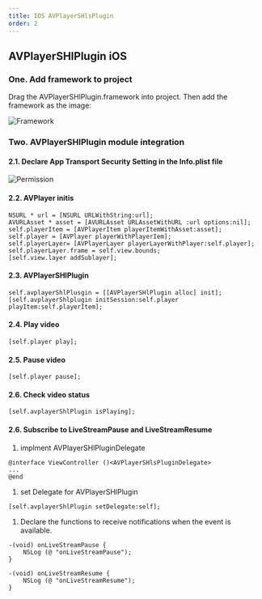 ```yaml
---
title: IOS AVPlayerSHlsPlugin
order: 2
---
```


## AVPlayerSHlPlugin iOS

### One. Add framework to project
Drag the AVPlayerSHlPlugin.framework into project. Then add the framework as the image:

![Framework](./imgs/embed_avplayershlsplugin.png)

### Two. AVPlayerSHlPlugin module integration

#### 2.1. Declare App Transport Security Setting in the Info.plist file

![Permission](./imgs/ats.png)

#### 2.2. AVPlayer initis

```
NSURL * url = [NSURL URLWithString:url];
AVURLAsset * asset = [AVURLAsset URLAssetWithURL :url options:nil];
self.playerItem = [AVPlayerItem playerItemWithAsset:asset];
self.player = [AVPlayer playerWithPlayerIem];
self.playerLayer= [AVPlayerLayer playerLayerWithPlayer:self.player];
self.playerLayer.frame = self.view.bounds;
[self.view.layer addSublayer];
```

#### 2.3. AVPlayerSHlPlugin

```
self.avplayerShlPlusgin = [[AVPlayerSHlPlugin alloc] init];
[self.avplayerShlplugin initSession:self.player playItem:self.playerItem];
```

#### 2.4. Play video

```
[self.player play];
```

#### 2.5. Pause video

```
[self.player pause];
```

#### 2.6. Check video status

```
[self.avplayerShlPlugin isPlaying];
```

#### 2.6. Subscribe to LiveStreamPause and LiveStreamResume

1. implment AVPlayerSHlPluginDelegate

```
@interface ViewController ()<AVPlayerSHlsPluginDelegate>
...
@end
```
1. set Delegate for AVPlayerSHlPlugin

```
[self.avplayerShlPlugin setDelegate:self];
```

1. Declare the functions to receive notifications when the event is available.

```
-(void) onLiveStreamPause {
    NSLog (@ "onLiveStreamPause");
}

-(void) onLiveStreamResume {
    NSLog (@ "onLiveStreamResume");
}
```